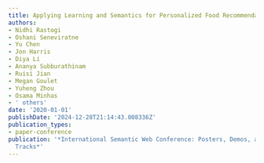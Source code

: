 ```yaml
---
title: Applying Learning and Semantics for Personalized Food Recommendations?
authors:
- Nidhi Rastogi
- Oshani Seneviratne
- Yu Chen
- Jon Harris
- Diya Li
- Ananya Subburathinam
- Ruisi Jian
- Megan Goulet
- Yuheng Zhou
- Osama Minhas
- ' others'
date: '2020-01-01'
publishDate: '2024-12-28T21:14:43.008336Z'
publication_types:
- paper-conference
publication: '*International Semantic Web Conference: Posters, Demos, and Industry
  Tracks*'
---
```

